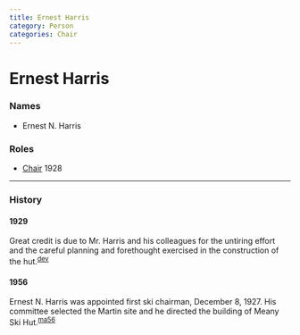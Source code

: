 ```yaml
---
title: Ernest Harris
category: Person
categories: Chair
---
```

# Ernest Harris
### Names
- Ernest N. Harris

### Roles
- [Chair](Chair) 1928

---
### History

#### 1929

Great credit is due to Mr. Harris and his colleagues for the untiring effort and the careful planning and forethought exercised in the construction of the hut.<sup>[dev][]</sup>

#### 1956

Ernest N. Harris was appointed first ski chairman, December 8, 1927. His committee selected the Martin site and he directed the building of Meany Ski Hut.<sup>[ma56][]</sup>

[dev]: The-Development-of-Skiing-in-the-Mountaineers
[ma56]: Mountaineer-Annual#1956
